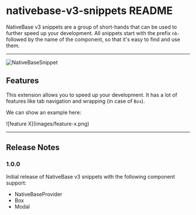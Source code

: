 # nativebase-v3-snippets README

NativeBase v3 snippets are a group of short-hands that can be used to further speed up your development. All snippets start with the prefix `nb-` followed by the name of the component, so that it's easy to find and use them.

---

![NativeBaseSnippet](./images/NativeBaseSnippet.gif)

## Features

This extension allows you to speed up your development. It has a lot of features like tab navigation and wrapping (in case of `Box`).

We can show an example here:

\!\[feature X\]\(images/feature-x.png\)

---

## Release Notes

### 1.0.0

Initial release of NativeBase v3 snippets with the following component support:

- NativeBaseProvider
- Box
- Modal
